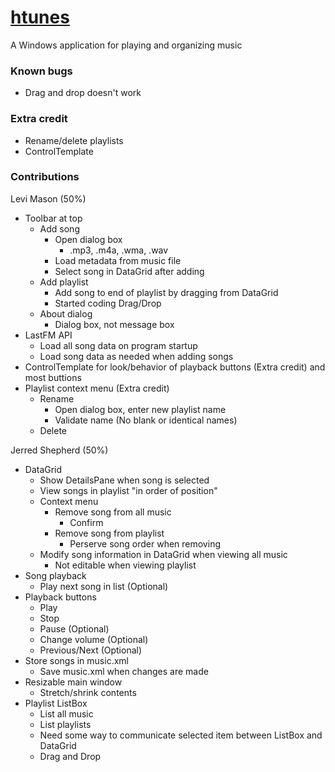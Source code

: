 # [htunes](https://github.com/ShepherdJerred/htunes)
A Windows application for playing and organizing music

### Known bugs
* Drag and drop doesn't work

### Extra credit
* Rename/delete playlists
* ControlTemplate

### Contributions
Levi Mason (50%)
* Toolbar at top
    * Add song
        * Open dialog box
            * .mp3, .m4a, .wma, .wav
        * Load metadata from music file
        * Select song in DataGrid after adding
    * Add playlist
        * Add song to end of playlist by dragging from DataGrid
        * Started coding Drag/Drop
    * About dialog
        * Dialog box, not message box
* LastFM API
    * Load all song data on program startup
    * Load song data as needed when adding songs
* ControlTemplate for look/behavior of playback buttons (Extra credit) and most buttions
* Playlist context menu (Extra credit)
    * Rename
        * Open dialog box, enter new playlist name
        * Validate name (No blank or identical names)
    * Delete

Jerred Shepherd (50%)
* DataGrid
    * Show DetailsPane when song is selected
    * View songs in playlist "in order of position"
    * Context menu
        * Remove song from all music
            * Confirm
        * Remove song from playlist
            * Perserve song order when removing
    * Modify song information in DataGrid when viewing all music
        * Not editable when viewing playlist
* Song playback
    * Play next song in list (Optional)
* Playback buttons
    * Play
    * Stop
    * Pause (Optional)
    * Change volume (Optional)
    * Previous/Next (Optional)
* Store songs in music.xml
    * Save music.xml when changes are made
* Resizable main window
    * Stretch/shrink contents
* Playlist ListBox
    * List all music
    * List playlists
    * Need some way to communicate selected item between ListBox and DataGrid
    * Drag and Drop
